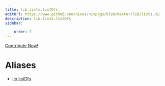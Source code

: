 ```yaml
---
title: lib.lists.listDfs
editUrl: https://www.github.com/nixos/nixpkgs/blob/master/lib/lists.nix#L681C13
description: lib.lists.listDfs
sidebar:

    order: 7
---
```


<a href="https://www.github.com/nixos/nixpkgs/blob/master/lib/lists.nix#L681C13">Contribute Now!</a>


# Aliases

- [lib.listDfs](reference/lib/lib-listDfs)


